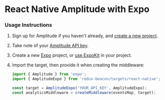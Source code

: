 # React Native Amplitude with Expo

### Usage Instructions

1. Sign up for Amplitude if you haven't already, and
   [create a new project](https://amplitude.zendesk.com/hc/en-us/articles/207108137-Introduction-Getting-Started).

2. Take note of your [Amplitude API key](https://amplitude.zendesk.com/hc/en-us/articles/207108137-Introduction-Getting-Started#getting-started).

3. Create a new [Expo](https://expo.io/learn) project, or [use ExpoKit](https://docs.expo.io/versions/latest/guides/expokit.html) in your project.

4. Import the target, then provide it when creating the middleware:

   ```js
   import { Amplitude } from 'expo';
   import { AmplitudeExpo } from 'redux-beacon/targets/react-native';

   const target = AmplitudeExpo('YOUR_API_KEY', AmplitudeExpo);
   const analyticsMiddleware = createMiddleware(eventsMap, target);
   ```
